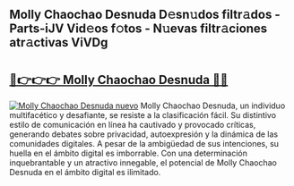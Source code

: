 ## Molly Chaochao Desnuda D𝚎sn𝚞dos filtr𝚊dos - Parts-iJV Vid𝚎os f𝚘tos - N𝚞evas filtr𝚊ciones atr𝚊ctivas ViVDg

# <h2><a href="http://mb65lm.tromn.icu/?c=Molly+Chaochao+Desnuda">🔗👉👉👉 Molly Chaochao Desnuda 🔗🔗</a></h2>

[![Molly Chaochao Desnuda nuevo](https://i.imgur.com/pEAQMta.gif)](http://mb65lm.tromn.icu/?c=Molly+Chaochao+Desnuda)
Molly Chaochao Desnuda, un individuo multifacético y desafiante, se resiste a la clasificación fácil. Su distintivo estilo de comunicación en línea ha cautivado y provocado críticas, generando debates sobre privacidad, autoexpresión y la dinámica de las comunidades digitales. A pesar de la ambigüedad de sus intenciones, su huella en el ámbito digital es imborrable. Con una determinación inquebrantable y un atractivo innegable, el potencial de Molly Chaochao Desnuda en el ámbito digital es ilimitado.
